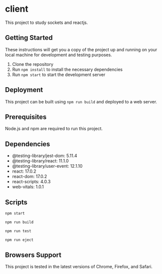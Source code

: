 # client
This project to study sockets and reactjs.

## Getting Started

These instructions will get you a copy of the project up and running on your local machine for development and testing purposes.

1. Clone the repository
2. Run `npm install` to install the necessary dependencies
3. Run `npm start` to start the development server

## Deployment

This project can be built using `npm run build` and deployed to a web server.

## Prerequisites

Node.js and npm are required to run this project.

## Dependencies
- @testing-library/jest-dom: 5.11.4
- @testing-library/react: 11.1.0
- @testing-library/user-event: 12.1.10
- react: 17.0.2
- react-dom: 17.0.2
- react-scripts: 4.0.3
- web-vitals: 1.0.1

## Scripts
```bash
npm start
```
```bash
npm run build
```
```bash
npm run test
```
```bash
npm run eject
```

## Browsers Support

This project is tested in the latest versions of Chrome, Firefox, and Safari.
